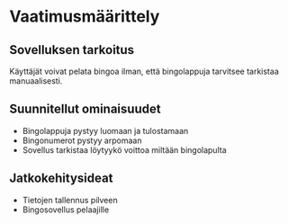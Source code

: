 # Vaatimusmäärittely

## Sovelluksen tarkoitus

Käyttäjät voivat pelata bingoa ilman, että bingolappuja tarvitsee tarkistaa manuaalisesti.

## Suunnitellut ominaisuudet

- Bingolappuja pystyy luomaan ja tulostamaan
- Bingonumerot pystyy arpomaan
- Sovellus tarkistaa löytyykö voittoa miltään bingolapulta

## Jatkokehitysideat

- Tietojen tallennus pilveen
- Bingosovellus pelaajille